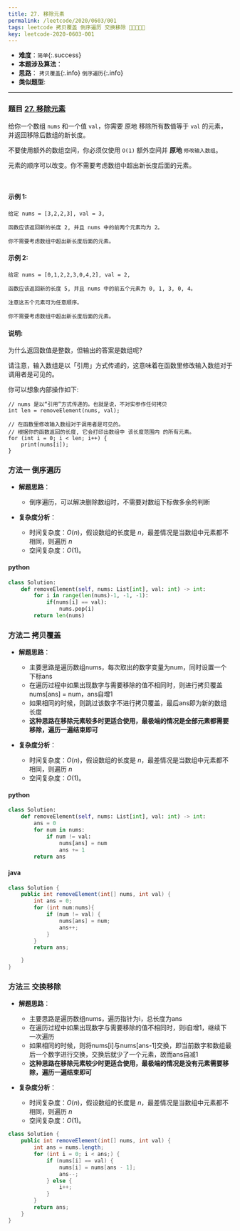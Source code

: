 ```yaml
---
title: 27. 移除元素
permalink: /leetcode/2020/0603/001
tags: leetcode 拷贝覆盖 倒序遍历 交换移除 🌟🌟🌟🌟🌟
key: leetcode-2020-0603-001
---
```

- __难度__：`简单`{:.success}
- __本题涉及算法__：
- __思路__：   `拷贝覆盖`{:.info} `倒序遍历`{:.info}
- __类似题型__:

---

### 题目 [27. 移除元素](https://leetcode-cn.com/problems/remove-element/)

给你一个数组 `nums` 和一个值 `val`，你需要 原地 移除所有数值等于 `val` 的元素，并返回移除后数组的新长度。

不要使用额外的数组空间，你必须仅使用 `O(1)` 额外空间并 __原地__ `修改输入数组`。

元素的顺序可以改变。你不需要考虑数组中超出新长度后面的元素。

 

#### 示例 1:
```
给定 nums = [3,2,2,3], val = 3,

函数应该返回新的长度 2, 并且 nums 中的前两个元素均为 2。

你不需要考虑数组中超出新长度后面的元素。
```
#### 示例 2:
```
给定 nums = [0,1,2,2,3,0,4,2], val = 2,

函数应该返回新的长度 5, 并且 nums 中的前五个元素为 0, 1, 3, 0, 4。

注意这五个元素可为任意顺序。

你不需要考虑数组中超出新长度后面的元素。
```

#### 说明:

为什么返回数值是整数，但输出的答案是数组呢?

请注意，输入数组是以「引用」方式传递的，这意味着在函数里修改输入数组对于调用者是可见的。

你可以想象内部操作如下:
```
// nums 是以“引用”方式传递的。也就是说，不对实参作任何拷贝
int len = removeElement(nums, val);

// 在函数里修改输入数组对于调用者是可见的。
// 根据你的函数返回的长度, 它会打印出数组中 该长度范围内 的所有元素。
for (int i = 0; i < len; i++) {
    print(nums[i]);
}
```

### 方法一 倒序遍历
- __解题思路__：
    - 倒序遍历，可以解决删除数组时，不需要对数组下标做多余的判断

- __复杂度分析__：
    - 时间复杂度：$O(n)$，假设数组的长度是 $n$，最差情况是当数组中元素都不相同，则遍历 $n$
    - 空间复杂度：$O(1)$。

#### python
```python
class Solution:
    def removeElement(self, nums: List[int], val: int) -> int:
        for i in range(len(nums)-1, -1, -1):
            if(nums[i] == val):
                nums.pop(i)
        return len(nums)

```


### 方法二 拷贝覆盖
- __解题思路__：
    - 主要思路是遍历数组nums，每次取出的数字变量为num，同时设置一个下标ans
    - 在遍历过程中如果出现数字与需要移除的值不相同时，则进行拷贝覆盖nums[ans] = num，ans自增1
    - 如果相同的时候，则跳过该数字不进行拷贝覆盖，最后ans即为新的数组长度
    - __这种思路在移除元素较多时更适合使用，最极端的情况是全部元素都需要移除，遍历一遍结束即可__

- __复杂度分析__：
    - 时间复杂度：$O(n)$，假设数组的长度是 $n$，最差情况是当数组中元素都不相同，则遍历 $n$
    - 空间复杂度：$O(1)$。

#### python
```python
class Solution:
    def removeElement(self, nums: List[int], val: int) -> int:
        ans = 0
        for num in nums:
            if num != val:
                nums[ans] = num
                ans += 1
        return ans
```

#### java
```java
class Solution {
    public int removeElement(int[] nums, int val) {
        int ans = 0;
        for (int num:nums){
            if (num != val) {
                nums[ans] = num;
                ans++;
            }
        }
        return ans;

    }
}
```

### 方法三 交换移除
- __解题思路__：
    - 主要思路是遍历数组nums，遍历指针为i，总长度为ans
    - 在遍历过程中如果出现数字与需要移除的值不相同时，则i自增1，继续下一次遍历
    - 如果相同的时候，则将nums[i]与nums[ans-1]交换，即当前数字和数组最后一个数字进行交换，交换后就少了一个元素，故而ans自减1
    - __这种思路在移除元素较少时更适合使用，最极端的情况是没有元素需要移除，遍历一遍结束即可__

- __复杂度分析__：
    - 时间复杂度：$O(n)$，假设数组的长度是 $n$，最差情况是当数组中元素都不相同，则遍历 $n$
    - 空间复杂度：$O(1)$。

```java
class Solution {
    public int removeElement(int[] nums, int val) {
        int ans = nums.length;
        for (int i = 0; i < ans;) {
            if (nums[i] == val) {
                nums[i] = nums[ans - 1];
                ans--;
            } else {
                i++;
            }
        }
        return ans;
    }
}
```

